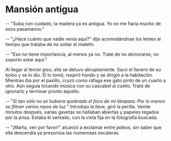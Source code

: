 # Mansión antigua

-- "Suba con cuidado, la madera ya es antigua. Yo no me fiaría mucho de esos
pasamanos."

-- "¿Hace cuánto que nadie venía aquí?" dijo acomodándose los lentes al tiempo
que trataba de no soltar el maletín.

-- "Eso no tiene importancia, al menos ya no. Trate de no demorarse, no soporto
estar aquí."

Al llegar al tercer piso, ella se detuvo abruptamente. Sacó el llavero de su
bolso y se lo dio. Él lo tomó, respiró hondo y se dirigió a la habitación.
Mientras iba por el pasillo, cruzó como ráfaga ese gato pinto de un cuarto a
otro. Aún seguía tocando música con su cascabel al cuello. Trató de ignorarlo y
terminar pronto aquello.

-- "*Si tan sólo no se hubiera quebrado el foco de mi lámpara. Por lo menos se
filtran varios rayos de luz.*" Introdujo la llave, giró la perilla. Veinte
minutos después, varias gavetas se hallaban abiertas y papeles regados por la
prisa. Estaba él sentado, con la vista fija en la fotografía buscada.

-- "¡Marta, ven por favor!" alcanzó a exclamar entre jadeos, sin saber que ella
descendía ya presurosa las numerosas escaleras.
